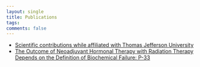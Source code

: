 ```yaml
---
layout: single
title: Publications
tags: 
comments: false
---
```



* [Scientific contributions while affiliated with Thomas Jefferson University](https://www.researchgate.net/scientific-contributions/59221316_Reshama_Shaikh)
* [The Outcome of Neoadjuvant Hormonal Therapy with Radiation Therapy Depends on the Definition of Biochemical Failure: P-33](https://journals.lww.com/journalppo/Citation/2002/11000/The_Outcome_of_Neoadjuvant_Hormonal_Therapy_with.77.aspx)

